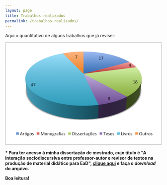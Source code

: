 ```yaml
---
layout: page
title: Trabalhos realizados
permalink: /trabalhos-realizados/
---
```


Aqui o quantitativo de alguns trabalhos que já revisei:

![trabalhos realizados](/images/trabalhos-realizados4.png)

__* Para ter acesso à minha dissertação de mestrado, cujo título é "A interação sociodiscursiva entre professor-autor e revisor de textos na produção de material didático para EaD", [clique aqui](https://sigaa.ufpb.br/sigaa/verProducao?idProducao=678570&key=ec6d5d7a66fa0c735f1d27438e403fc5) e faça o _download_ do arquivo.__

__Boa leitura!__

